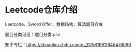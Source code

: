 # Leetcode仓库介绍

Leetcode、Sword Offer、数据结构、算法题目仓库

题目分类可见：题目分类.csv

知乎专栏：https://zhuanlan.zhihu.com/c_1175819811945476096
